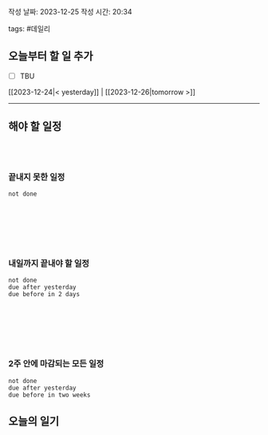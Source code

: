 
작성 날짜: 2023-12-25
작성 시간: 20:34

tags: #데일리

## 오늘부터 할 일 추가
- [ ] TBU  

[[2023-12-24|< yesterday]] | [[2023-12-26|tomorrow >]]  
  
---  
## 해야 할 일정  

<br></br>
### 끝내지 못한 일정

```tasks
not done
```
<br></br>

<br></br>
### 내일까지 끝내야 할 일정
```tasks
not done
due after yesterday
due before in 2 days
```
<br></br>

<br></br>
### 2주 안에 마감되는 모든 일정
```tasks
not done
due after yesterday
due before in two weeks
```



## 오늘의 일기
